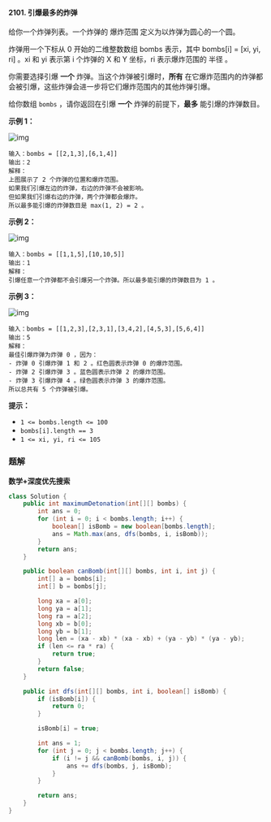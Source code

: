 #### 2101. 引爆最多的炸弹

给你一个炸弹列表。一个炸弹的 爆炸范围 定义为以炸弹为圆心的一个圆。

炸弹用一个下标从 0 开始的二维整数数组 bombs 表示，其中 bombs[i] = [xi, yi, ri] 。xi 和 yi 表示第 i 个炸弹的 X 和 Y 坐标，ri 表示爆炸范围的 半径 。

你需要选择引爆 **一个** 炸弹。当这个炸弹被引爆时，**所有** 在它爆炸范围内的炸弹都会被引爆，这些炸弹会进一步将它们爆炸范围内的其他炸弹引爆。

给你数组 `bombs` ，请你返回在引爆 **一个** 炸弹的前提下，**最多** 能引爆的炸弹数目。

**示例 1：**

![img](http://gitlab.wsh-study.com/xp-study/LeeteCode/-/blob/master/深度与广度优先搜索/images/引爆最多的炸弹/1.jpg)

```shell
输入：bombs = [[2,1,3],[6,1,4]]
输出：2
解释：
上图展示了 2 个炸弹的位置和爆炸范围。
如果我们引爆左边的炸弹，右边的炸弹不会被影响。
但如果我们引爆右边的炸弹，两个炸弹都会爆炸。
所以最多能引爆的炸弹数目是 max(1, 2) = 2 。
```

**示例 2：**

![img](http://gitlab.wsh-study.com/xp-study/LeeteCode/-/blob/master/深度与广度优先搜索/images/引爆最多的炸弹/2.jpg)

```shell
输入：bombs = [[1,1,5],[10,10,5]]
输出：1
解释：
引爆任意一个炸弹都不会引爆另一个炸弹。所以最多能引爆的炸弹数目为 1 。
```

**示例 3：**

![img](http://gitlab.wsh-study.com/xp-study/LeeteCode/-/blob/master/深度与广度优先搜索/images/引爆最多的炸弹/3.jpg)

```shell
输入：bombs = [[1,2,3],[2,3,1],[3,4,2],[4,5,3],[5,6,4]]
输出：5
解释：
最佳引爆炸弹为炸弹 0 ，因为：
- 炸弹 0 引爆炸弹 1 和 2 。红色圆表示炸弹 0 的爆炸范围。
- 炸弹 2 引爆炸弹 3 。蓝色圆表示炸弹 2 的爆炸范围。
- 炸弹 3 引爆炸弹 4 。绿色圆表示炸弹 3 的爆炸范围。
所以总共有 5 个炸弹被引爆。
```

**提示：**

- `1 <= bombs.length <= 100`
- `bombs[i].length == 3`
- `1 <= xi, yi, ri <= 105`

### 题解

**数学+深度优先搜索**

```java
class Solution {
    public int maximumDetonation(int[][] bombs) {
        int ans = 0;
        for (int i = 0; i < bombs.length; i++) {
            boolean[] isBomb = new boolean[bombs.length];
            ans = Math.max(ans, dfs(bombs, i, isBomb));
        }
        return ans;
    }

    public boolean canBomb(int[][] bombs, int i, int j) {
        int[] a = bombs[i];
        int[] b = bombs[j];

        long xa = a[0];
        long ya = a[1];
        long ra = a[2];
        long xb = b[0];
        long yb = b[1];
        long len = (xa - xb) * (xa - xb) + (ya - yb) * (ya - yb);
        if (len <= ra * ra) {
            return true;
        }
        return false;
    }

    public int dfs(int[][] bombs, int i, boolean[] isBomb) {
        if (isBomb[i]) {
            return 0;
        }

        isBomb[i] = true;

        int ans = 1;
        for (int j = 0; j < bombs.length; j++) {
            if (i != j && canBomb(bombs, i, j)) {
                ans += dfs(bombs, j, isBomb);
            }
        }

        return ans;
    }
}
```

